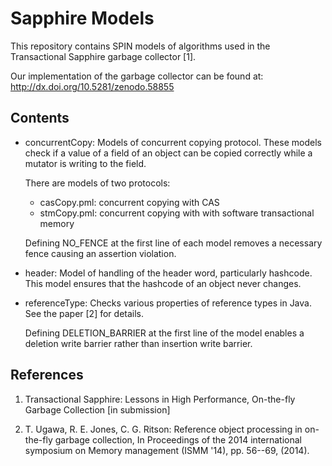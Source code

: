 # Sapphire Models

This repository contains SPIN models of algorithms used in 
the Transactional Sapphire garbage collector [1].

Our implementation of the garbage collector can be found at:
  http://dx.doi.org/10.5281/zenodo.58855


## Contents

- concurrentCopy:
  Models of concurrent copying protocol.  These models check if
  a value of a field of an object can be copied correctly while
  a mutator is writing to the field.  
  
  There are models of two protocols:

   - casCopy.pml: concurrent copying with CAS
   - stmCopy.pml: concurrent copying with with software transactional memory

  Defining NO_FENCE at the first line of each model removes a necessary
  fence causing an assertion violation.

- header:
  Model of handling of the header word, particularly hashcode.
  This model ensures that the hashcode of an object never changes.

- referenceType:
  Checks various properties of reference types in Java.
  See the paper [2] for details.

  Defining DELETION_BARRIER at the first line of the model enables
  a deletion write barrier rather than insertion write barrier.
  

## References

1. Transactional Sapphire: Lessons in High Performance,
   On-the-fly Garbage Collection [in submission]

2. T. Ugawa, R. E. Jones, C. G. Ritson: Reference object processing
   in on-the-fly garbage collection, In Proceedings of the 2014
   international symposium on Memory management (ISMM '14),
   pp. 56--69, (2014).
